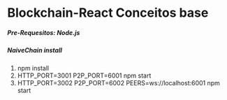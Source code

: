 # Blockchain-React Conceitos base

##### Pre-Requesitos: Node.js

##### NaiveChain install

1. npm install
2. HTTP_PORT=3001 P2P_PORT=6001 npm start
3. HTTP_PORT=3002 P2P_PORT=6002 PEERS=ws://localhost:6001 npm start





  


